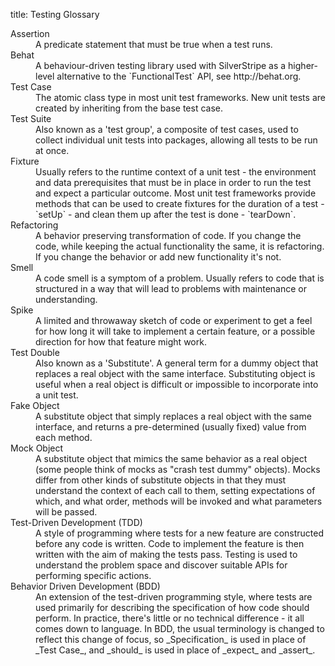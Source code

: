 title: Testing Glossary

<dl>
<dt>Assertion<dd>A predicate statement that must be true when a test runs.

<dt>Behat<dd>A behaviour-driven testing library used with SilverStripe as a higher-level alternative to the `FunctionalTest` API, see http://behat.org.

<dt>Test Case<dd>The atomic class type in most unit test frameworks. New unit tests are created by inheriting from the base test case.

<dt>Test Suite<dd>Also known as a 'test group', a composite of test cases, used to collect individual unit tests into packages, allowing all tests to be run at once.

<dt>Fixture<dd>Usually refers to the runtime context of a unit test - the environment and data prerequisites that must be in place in order to run the test and expect a particular outcome. Most unit test frameworks provide methods that can be used to create fixtures for the duration of a test - `setUp` - and clean them up after the test is done - `tearDown`.

<dt>Refactoring<dd>A behavior preserving transformation of code. If you change the code, while keeping the actual functionality the same, it is refactoring. If you change the behavior or add new functionality it's not.

<dt>Smell<dd>A code smell is a symptom of a problem. Usually refers to code that is structured in a way that will lead to problems with maintenance or understanding.

<dt>Spike<dd>A limited and throwaway sketch of code or experiment to get a feel for how long it will take to implement a certain feature, or a possible direction for how that feature might work.

<dt>Test Double<dd>Also known as a 'Substitute'. A general term for a dummy object that replaces a real object with the same interface. Substituting object is useful when a real object is difficult or impossible to incorporate into a unit test.

<dt>Fake Object<dd>A substitute object that simply replaces a real object with the same interface, and returns a pre-determined (usually fixed) value from each method.

<dt>Mock Object<dd>A substitute object that mimics the same behavior as a real object (some people think of mocks as "crash test dummy" objects). Mocks differ from other kinds of substitute objects in that they must understand the context of each call to them, setting expectations of which, and what order, methods will be invoked and what parameters will be passed.

<dt>Test-Driven Development (TDD)<dd>A style of programming where tests for a new feature are constructed before any code is written. Code to implement the feature is then written with the aim of making the tests pass. Testing is used to understand the problem space and discover suitable APIs for performing specific actions.

<dt>Behavior Driven Development (BDD)<dd>An extension of the test-driven programming style, where tests are used primarily for describing the specification of how code should perform. In practice, there's little or no technical difference - it all comes down to language. In BDD, the usual terminology is changed to reflect this change of focus, so _Specification_ is used in place of _Test Case_, and _should_ is used in place of _expect_ and _assert_.
</dl>
